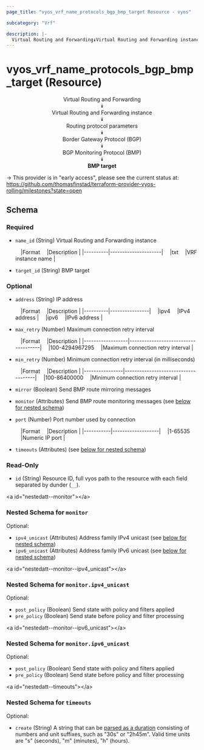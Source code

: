 ```yaml
---
page_title: "vyos_vrf_name_protocols_bgp_bmp_target Resource - vyos"

subcategory: "Vrf"

description: |- 
  Virtual Routing and Forwarding⯯Virtual Routing and Forwarding instance⯯Routing protocol parameters⯯Border Gateway Protocol (BGP)⯯BGP Monitoring Protocol (BMP)⯯BMP target
---
```


# vyos_vrf_name_protocols_bgp_bmp_target (Resource)
<center>

Virtual Routing and Forwarding  
⯯  
Virtual Routing and Forwarding instance  
⯯  
Routing protocol parameters  
⯯  
Border Gateway Protocol (BGP)  
⯯  
BGP Monitoring Protocol (BMP)  
⯯  
**BMP target**


</center>

-> This provider is in "early access", please see the current status at: https://github.com/thomasfinstad/terraform-provider-vyos-rolling/milestones?state=open

## Schema

### Required

- `name_id` (String) Virtual Routing and Forwarding instance

    &emsp;|Format  &emsp;|Description        |
    |----------|---------------------|
    &emsp;|txt     &emsp;|VRF instance name  |
- `target_id` (String) BMP target

### Optional

- `address` (String) IP address

    &emsp;|Format  &emsp;|Description   |
    |----------|----------------|
    &emsp;|ipv4    &emsp;|IPv4 address  |
    &emsp;|ipv6    &emsp;|IPv6 address  |
- `max_retry` (Number) Maximum connection retry interval

    &emsp;|Format          &emsp;|Description                        |
    |------------------|-------------------------------------|
    &emsp;|100-4294967295  &emsp;|Maximum connection retry interval  |
- `min_retry` (Number) Minimum connection retry interval (in milliseconds)

    &emsp;|Format        &emsp;|Description                        |
    |----------------|-------------------------------------|
    &emsp;|100-86400000  &emsp;|Minimum connection retry interval  |
- `mirror` (Boolean) Send BMP route mirroring messages
- `monitor` (Attributes) Send BMP route monitoring messages (see [below for nested schema](#nestedatt--monitor))
- `port` (Number) Port number used by connection

    &emsp;|Format   &emsp;|Description      |
    |-----------|-------------------|
    &emsp;|1-65535  &emsp;|Numeric IP port  |
- `timeouts` (Attributes) (see [below for nested schema](#nestedatt--timeouts))

### Read-Only

- `id` (String) Resource ID, full vyos path to the resource with each field separated by dunder (`__`).

&lt;a id=&#34;nestedatt--monitor&#34;&gt;&lt;/a&gt;
### Nested Schema for `monitor`

Optional:

- `ipv4_unicast` (Attributes) Address family IPv4 unicast (see [below for nested schema](#nestedatt--monitor--ipv4_unicast))
- `ipv6_unicast` (Attributes) Address family IPv6 unicast (see [below for nested schema](#nestedatt--monitor--ipv6_unicast))

&lt;a id=&#34;nestedatt--monitor--ipv4_unicast&#34;&gt;&lt;/a&gt;
### Nested Schema for `monitor.ipv4_unicast`

Optional:

- `post_policy` (Boolean) Send state with policy and filters applied
- `pre_policy` (Boolean) Send state before policy and filter processing


&lt;a id=&#34;nestedatt--monitor--ipv6_unicast&#34;&gt;&lt;/a&gt;
### Nested Schema for `monitor.ipv6_unicast`

Optional:

- `post_policy` (Boolean) Send state with policy and filters applied
- `pre_policy` (Boolean) Send state before policy and filter processing



&lt;a id=&#34;nestedatt--timeouts&#34;&gt;&lt;/a&gt;
### Nested Schema for `timeouts`

Optional:

- `create` (String) A string that can be [parsed as a duration](https://pkg.go.dev/time#ParseDuration) consisting of numbers and unit suffixes, such as &#34;30s&#34; or &#34;2h45m&#34;. Valid time units are &#34;s&#34; (seconds), &#34;m&#34; (minutes), &#34;h&#34; (hours).  
